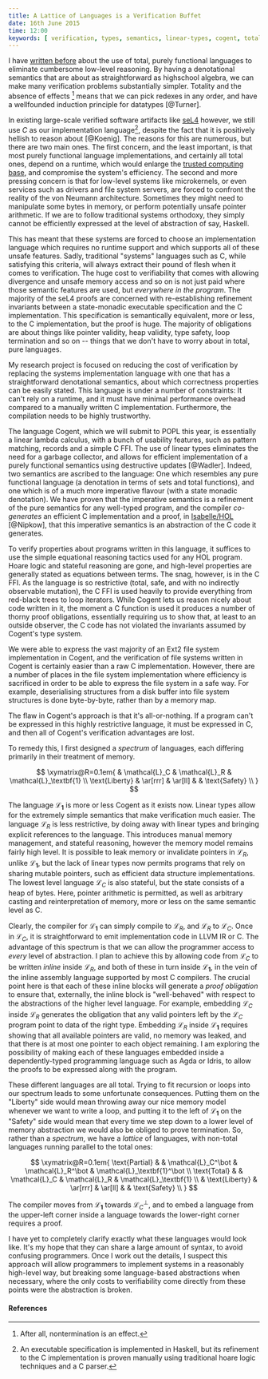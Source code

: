 ```yaml
---
title: A Lattice of Languages is a Verification Buffet
date: 16th June 2015
time: 12:00
keywords: [ verification, types, semantics, linear-types, cogent, total, functional, edsls, reasoning ]
---
```


I have [written before](/posts/2013-11-13-imperativereasoning) about the use of total, purely functional languages to eliminate cumbersome low-level reasoning. By having a denotational semantics that are about as straightforward as highschool algebra,
we can make many verification problems substantially simpler. Totality and the absence of effects [^1] means that we can pick redexes in any order, and have a wellfounded induction principle for datatypes [@Turner]. 

In existing large-scale verified software artifacts like [seL4](http://sel4.systems) however, we still use _C_ as our implementation language[^2], despite the fact that it is positively hellish to reason about [@Koenig]. The reasons
for this are numerous, but there are two main ones. The first concern, and the least important, is that most purely functional language implementations, and certainly all total ones, depend on a runtime, which would
enlarge the [trusted computing base](http://en.wikipedia.org/wiki/Trusted_computing_base), and compromise the system's efficiency. The second and more pressing concern is that for low-level systems like microkernels, or even services such as drivers and file system
servers, are forced to confront the reality of the von Neumann architecture. Sometimes they might need to manipulate some bytes in memory, or perform potentially unsafe pointer arithmetic. If we are to follow
traditional systems orthodoxy, they simply cannot be efficiently expressed at the level of abstraction of say, Haskell.

This has meant that these systems are forced to choose an implementation language which requires no runtime support and which supports all of these unsafe features. Sadly, traditional "systems" languages
such as C, while satisfying this criteria, will always extract their pound of flesh when it comes to verification. The huge cost to verifiability that comes with allowing divergence and unsafe memory access
and so on is not just paid where those semantic features are used, but _everywhere in the program_. The majority of the seL4 proofs are concerned with re-establishing refinement invariants between
a state-monadic executable specification and the C implementation. This specification is semantically equivalent, more or less, to the C implementation, but the proof is huge. The majority of obligations
are about things like pointer validity, heap validity, type safety, loop termination and so on -- things that we don't have to worry about in total, pure languages. 

My research project is focused on reducing the cost of verification by replacing the systems implementation language with one that has a straightforward denotational semantics, about which
correctness properties can be easily stated. This language is under a number of constraints: It can't rely on a runtime, and it must have minimal performance overhead compared to a manually
written C implementation. Furthermore, the compilation needs to be highly trustworthy.

The language Cogent, which we will submit to POPL this year, is essentially a linear lambda calculus, with a bunch of usability features, such as pattern matching, records and a simple C FFI. The use of linear types
eliminates the need for a garbage collector, and allows for efficient implementation of a purely functional semantics using destructive updates [@Wadler]. Indeed, two semantics are ascribed to
the language: One which resembles any pure functional language (a denotation in terms of sets and total functions), and one which is of a much more imperative flavour (with a state monadic denotation).
We have proven that the imperative semantics is a refinement of the pure semantics for any well-typed program, and the compiler _co-generates_ an efficient C implementation and a proof,
in [Isabelle/HOL](http://isabelle.in.tum.de) [@Nipkow], that this imperative semantics is an abstraction of the C code it generates. 

To verify properties about programs written in this language, it suffices to use the simple equational reasoning tactics used for any HOL program. Hoare logic and stateful reasoning are gone, and high-level
properties are generally stated as equations between terms. The snag, however, is in the C FFI. As the language is so restrictive (total, safe, and with no indirectly observable mutation), the C
FFI is used heavily to provide everything from red-black trees to loop iterators. While Cogent lets us reason nicely about code written in it, the moment a C function is used it produces a number
of thorny proof obligations, essentially requiring us to show that, at least to an outside observer, the C code has not violated the invariants assumed by Cogent's type system.

We were able to express the vast majority of an Ext2 file system implementation in Cogent, and the verification of file systems written in Cogent is certainly easier than a raw C implementation. However,
there are a number of places in the file system implementation where efficiency is sacrificed in order to be able to express the file system in a safe way. For example, deserialising structures
from a disk buffer into file system structures is done byte-by-byte, rather than by a memory map.

The flaw in Cogent's approach is that it's all-or-nothing. If a program can't be expressed in this highly restrictive language, it must be expressed in C, and then all of Cogent's verification advantages
are lost.

To remedy this, I first designed a _spectrum_ of languages, each differing primarily in their treatment of memory.

$$
\xymatrix@R=0.1em{
& \mathcal{L}_C & \mathcal{L}_R & \mathcal{L}_\textbf{1} \\
\text{Liberty} & \ar[rrr] & \ar[ll]  & & \text{Safety} \\
}
$$

The language $\mathcal{L}_\textbf{1}$ is more or less Cogent as it exists now. Linear types allow for the extremely simple semantics that make verification much easier. The language $\mathcal{L}_R$ is less
restrictive, by doing away with linear types and bringing explicit references to the language. This introduces manual memory management, and stateful reasoning, however the memory model remains fairly
high level. It is possible to leak memory or invalidate pointers in $\mathcal{L}_R$, unlike $\mathcal{L}_\textbf{1}$, but the lack of linear types now permits programs that rely on sharing mutable
pointers, such as efficient data structure implementations. The lowest level language $\mathcal{L}_C$ is also stateful, but the state consists of a heap of bytes. Here, pointer arithmetic is permitted,
as well as arbitrary casting and reinterpretation of memory, more or less on the same semantic level as C.

Clearly, the compiler for $\mathcal{L}_\textbf{1}$ can simply compile to $\mathcal{L}_R$, and $\mathcal{L}_R$ to $\mathcal{L}_C$. Once in $\mathcal{L}_C$, it is straightforward to emit implementation code
in LLVM IR or C. The advantage of this spectrum is that we can allow the programmer access to _every_ level of abstraction. I plan to achieve this by allowing code from $\mathcal{L}_C$ to be written _inline_
inside $\mathcal{L}_R$, and both of these in turn inside $\mathcal{L}_\textbf{1}$, in the vein of the inline assembly language supported by most C compilers. The crucial point here is that each of these
inline blocks will generate a _proof obligation_ to ensure that, externally, the inline block is "well-behaved" with respect to the abstractions of the higher level language. For example, embedding
$\mathcal{L}_C$ inside $\mathcal{L}_R$ generates the obligation that any valid pointers left by the $\mathcal{L}_C$ program point to data of the right type. Embedding $\mathcal{L}_R$ inside $\mathcal{L}_\textbf{1}$
requires showing that all available pointers are valid, no memory was leaked, and that there is at most one pointer to each object remaining. I am exploring the possibility of making each of these
languages embedded inside a dependently-typed programming language such as Agda or Idris, to allow the proofs to be expressed along with the program.

These different languages are all total. Trying to fit recursion or loops into our spectrum leads to some unfortunate consequences. Putting them on the "Liberty" side would mean throwing away our
nice memory model whenever we want to write a loop, and putting it to the left of $\mathcal{L}_\textbf{1}$ on the "Safety" side would mean that every time we step down to a lower level of memory
abstraction we would also be obliged to prove termination. So, rather than a _spectrum_, we have a _lattice_ of languages, with non-total languages running parallel to the total ones:

$$
\xymatrix@R=0.1em{
\text{Partial} & & \mathcal{L}_C^\bot & \mathcal{L}_R^\bot & \mathcal{L}_\textbf{1}^\bot \\
\text{Total} & & \mathcal{L}_C & \mathcal{L}_R & \mathcal{L}_\textbf{1} \\
& \text{Liberty} & \ar[rrr] & \ar[ll]  & & \text{Safety} \\
}
$$

The compiler moves from $\mathcal{L}_\textbf{1}$ towards $\mathcal{L}_C^\bot$, and to embed a language from the upper-left corner inside a language towards the lower-right corner requires a proof.

I have yet to completely clarify exactly what these languages would look like. It's my hope that they can share a large amount of syntax, to avoid confusing programmers. Once I work out the details,
I suspect this approach will allow programmers to implement systems in a reasonably high-level way, but breaking some language-based abstractions when necessary, where the only costs to verifiability
come directly from these points were the abstraction is broken. 


#### References


[^1]: After all, nontermination is an effect.
[^2]: An executable specification is implemented in Haskell, but its refinement to the C implementation is proven manually using traditional hoare logic techniques and a C parser.
